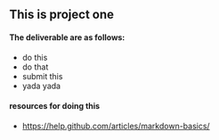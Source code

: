 ## This is project one

#### The deliverable are as follows:

- do this
- do that
- submit this
- yada yada 

#### resources for doing this

- https://help.github.com/articles/markdown-basics/